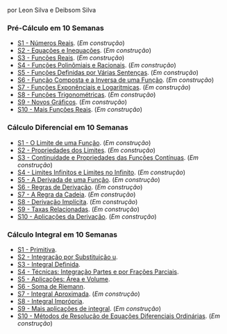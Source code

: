 por Leon Silva e Deibsom Silva


### Pré-Cálculo em 10 Semanas 
- [S1 - Números Reais](https://ldsufrpe.github.io/calculo/SS1). (*Em construção*)
- [S2 - Equações e Inequações](https://ldsufrpe.github.io/calculo/SS1). (*Em construção*)
- [S3 - Funções Reais](https://ldsufrpe.github.io/calculo/SS1). (*Em construção*)
- [S4 - Funções Polinômiais e Racionais](https://ldsufrpe.github.io/calculo/SS1). (*Em construção*)
- [S5 - Funções Definidas por Várias Sentenças](https://ldsufrpe.github.io/calculo/SS1). (*Em construção*)
- [S6 - Função Composta e a Inversa de uma Função](https://ldsufrpe.github.io/calculo/SS1). (*Em construção*)
- [S7 - Funções Exponênciais e Logaritmicas](https://ldsufrpe.github.io/calculo/SS1). (*Em construção*)
- [S8 - Funções Trigonométricas](https://ldsufrpe.github.io/calculo/SS1). (*Em construção*)
- [S9 - Novos Gráficos](https://ldsufrpe.github.io/calculo/SS1). (*Em construção*)
- [S10 - Mais Funções Reais](https://ldsufrpe.github.io/calculo/SS1). (*Em construção*)





### Cálculo Diferencial em 10 Semanas
- [S1 - O Limite de uma Função](https://ldsufrpe.github.io/calculo/SS1). (*Em construção*)
- [S2 - Propriedades dos Limites](https://ldsufrpe.github.io/calculo/SS1). (*Em construção*)
- [S3 - Continuidade e Propriedades das Funções Contínuas](https://ldsufrpe.github.io/calculo/SS1). (*Em construção*) 
- [S4 - Limites Infinitos e Limites no Infinito](https://ldsufrpe.github.io/calculo/SS1). (*Em construção*) 
- [S5 - A Derivada de uma Função](https://ldsufrpe.github.io/calculo/SS1). (*Em construção*) 
- [S6 - Regras de Derivação](https://ldsufrpe.github.io/calculo/SS1). (*Em construção*) 
- [S7 - A Regra da Cadeia](https://ldsufrpe.github.io/calculo/SS1). (*Em construção*) 
- [S8 - Derivação Implícita](https://ldsufrpe.github.io/calculo/SS1). (*Em construção*) 
- [S9 - Taxas Relacionadas](https://ldsufrpe.github.io/calculo/SS1). (*Em construção*) 
- [S10 - Aplicações da Derivação](https://ldsufrpe.github.io/calculo/SS1). (*Em construção*) 





### Cálculo Integral em 10 Semanas


- [S1 - Primitiva](https://ldsufrpe.github.io/calculo/S1/).
- [S2 - Integração por Substituição u](https://ldsufrpe.github.io/calculo/S2/).
- [S3 - Integral Definida](https://ldsufrpe.github.io/calculo/S3/).
- [S4 - Técnicas: Integração Partes e por Frações Parciais](https://ldsufrpe.github.io/calculo/S4/).
- [S5 - Aplicações: Área e Volume](https://ldsufrpe.github.io/calculo/S5/).
- [S6 - Soma de Riemann](https://ldsufrpe.github.io/calculo/S6/).
- [S7 - Integral Aproximada](https://ldsufrpe.github.io/calculo/S7/). (*Em construção*)
- [S8 - Integral Imprópria](https://ldsufrpe.github.io/calculo/S8/).
- [S9 - Mais aplicações de integral](https://ldsufrpe.github.io/calculo/S9/). (*Em construção*)
- [S10 - Métodos de Resolução de Equações Diferenciais Ordinárias](https://ldsufrpe.github.io/calculo/S10/). (*Em construção*)
